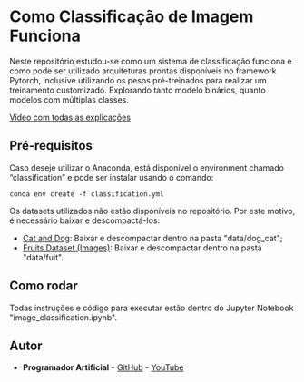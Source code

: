 # Como Classificação de Imagem Funciona
Neste repositório estudou-se como um sistema de classificação funciona e como pode ser utilizado arquiteturas prontas disponíveis no framework Pytorch, inclusive utilizando os pesos pré-treinados para realizar um treinamento customizado. Explorando tanto modelo binários, quanto modelos com múltiplas classes.

[Vídeo com todas as explicações](https://youtu.be/aTorfSnlUfc)

## Pré-requisitos
Caso deseje utilizar o Anaconda, está disponível o environment chamado “classification” e pode ser instalar usando o comando:

```
conda env create -f classification.yml
```

Os datasets utilizados não estão disponíveis no repositório. Por este motivo, é necessário baixar e descompactá-los:
- [Cat and Dog](https://www.kaggle.com/datasets/tongpython/cat-and-dog): Baixar e descompactar dentro na pasta "data/dog_cat";
- [Fruits Dataset (Images)](https://www.kaggle.com/datasets/shreyapmaher/fruits-dataset-images): Baixar e descompactar dentro na pasta "data/fuit".

## Como rodar
Todas instruções e código para executar estão dentro do Jupyter Notebook "image_classification.ipynb".

## Autor
* **Programador Artificial** - [GitHub](https://github.com/ProgramadorArtificial) - [YouTube](https://www.youtube.com/@ProgramadorArtificial)
